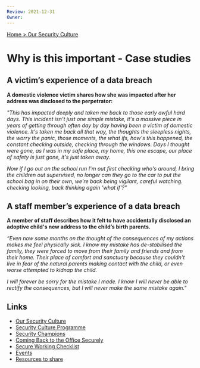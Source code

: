 ```yaml
---
Review: 2021-12-31
Owner:
---
```


[Home > Our Security Culture](security-culture-overview.md)

# Why is this important - Case studies

## A victim’s experience of a data breach

**A domestic violence victim shares how she was impacted after her address was disclosed to the perpetrator:**

*"This has impacted deeply and taken me back to those early awful hard days. This incident isn't just one simple mistake, it's a massive piece in years of getting through often day by day having been a victim of domestic violence. It's taken me back all that way, the thoughts the sleepless nights, the worry the panic, those moments, the what ifs, how's this happened, the constant checking outside, checking through the windows. Days I thought were gone, as I was in my safe place, my home, this one escape, our place of safety is just gone, it's just taken away.*

*Now if I go out on the school run I'm out first checking who's around, I bring the children out supervised, no longer can they go to the car to put the school bag in on their own, we're back being vigilant, careful watching. checking looking, back thinking again 'what if'?"*

## A staff member’s experience of a data breach

**A member of staff describes how it felt to have accidentally disclosed an adoptive child's new address to the child’s birth parents.**

*“Even now some months on the thought of the consequences of my actions makes me feel physically sick. I know my mistake has de-stabilised the family, they were forced to move from their family and friends and from their home. Their place of comfort and sanctuary because they couldn't live in fear of the natural parents making contact with the child, or even worse attempted to kidnap the child.*

*I will forever be sorry for the mistake I made. I know I will never be able to rectify the consequences, but I will never make the same mistake again."*

## Links

- [Our Security Culture](security-culture-overview.md)
- [Security Culture Programme](security-culture-programme.md)
- [Security Champions](security-champions.md)
- [Coming Back to the Office Securely](coming-back-to-the-office-securely.md)
- [Secure Working Checklist](secure-working-checklist.md)
- [Events](events.md)
- [Resources to share](../resources.md)
